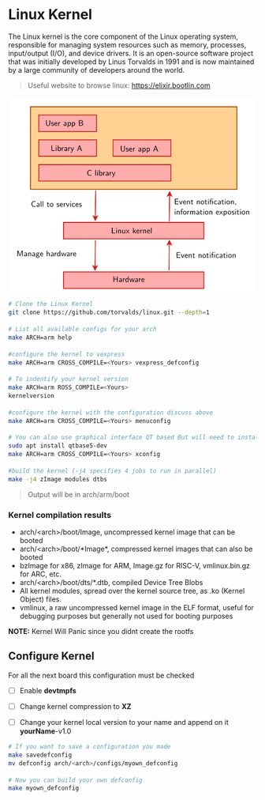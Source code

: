 # Linux Kernel

The Linux kernel is the core component of the Linux operating system, responsible for managing system resources such as memory, processes, input/output (I/O), and device drivers. It is an open-source software project that was initially developed by Linus Torvalds in 1991 and is now maintained by a large community of developers around the world.

> Useful website to browse linux: https://elixir.bootlin.com


![alt text](LinuxKernel.png)


``` bash
# Clone the Linux Kernel
git clone https://github.com/torvalds/linux.git --depth=1

# List all available configs for your arch
make ARCH=arm help

#configure the kernel to vexpress
make ARCH=arm CROSS_COMPILE=<Yours> vexpress_defconfig

# To indentify your kernel version 
make ARCH=arm ROSS_COMPILE=<Yours> 
kernelversion

#configure the kernel with the configuration discuss above
make ARCH=arm CROSS_COMPILE=<Yours> menuconfig

# You can also use graphical interface QT based But will need to install QT
sudo apt install qtbase5-dev
make ARCH=arm CROSS_COMPILE=<Yours> xconfig

#build the kernel (-j4 specifies 4 jobs to run in parallel)
make -j4 zImage modules dtbs

```
> Output will be in arch/arm/boot 

### Kernel compilation results

- arch/\<arch>/boot/Image, uncompressed kernel image that can be booted
- arch/\<arch\>/boot/\*Image*, compressed kernel images that can also be booted
- bzImage for x86, zImage for ARM, Image.gz for RISC-V, vmlinux.bin.gz for ARC,
etc.
- arch/\<arch\>/boot/dts/*.dtb, compiled Device Tree Blobs
- All kernel modules, spread over the kernel source tree, as .ko (Kernel Object) files.
- vmlinux, a raw uncompressed kernel image in the ELF format, useful for
debugging purposes but generally not used for booting purposes

**NOTE:** Kernel Will Panic since you didnt create the rootfs

## Configure Kernel

For all the next board this configuration must be checked

- [ ] Enable **devtmpfs**
- [ ] Change kernel compression to **XZ**
- [ ] Change your kernel local version to your name and append on it **yourName**-v1.0


```bash
# If you want to save a configuration you made
make savedefconfig
mv defconfig arch/<arch>/configs/myown_defconfig

# Now you can build your own defconfig
make myown_defconfig
```